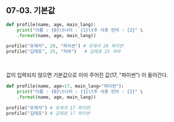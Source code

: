 ## 07-03. 기본값

```py
def profile(name, age, main_lang):
    print("이름 : {0}\t나이 : {1}\t주 사용 언어 : {2}" \
    .format(name, age, main_lang))

profile("유재석", 20, "파이썬") # 유재석 20 파이썬
profile("김태호", 25, "자바")   # 김태호 25 자바
```

<br>

값이 입력되지 않으면 기본값으로 이미 주어진 값(17, "파이썬") 이 들어간다.

```py
def profile(name, age=17, main_lang="파이썬"):
    print("이름 : {0}\t나이 : {1}\t주 사용 언어 : {2}" \
    .format(name, age, main_lang))

profile("유재석") # 유재석 17 파이썬
profile("김태호") # 김태호 17 파이썬
```
